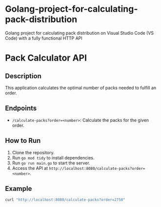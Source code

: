 # Golang-project-for-calculating-pack-distribution
Golang project for calculating pack distribution on Visual Studio Code (VS Code) with a fully functional HTTP API
# Pack Calculator API

## Description

This application calculates the optimal number of packs needed to fulfill an order.

## Endpoints

- `/calculate-packs?order=<number>`: Calculate the packs for the given order.

## How to Run

1. Clone the repository.
2. Run `go mod tidy` to install dependencies.
3. Run `go run main.go` to start the server.
4. Access the API at `http://localhost:8080/calculate-packs?order=<number>`.

## Example

```sh
curl "http://localhost:8080/calculate-packs?order=2750"
